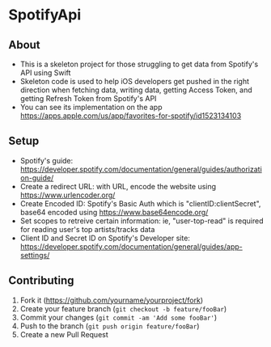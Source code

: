 # SpotifyApi

## About
- This is a skeleton project for those struggling to get data from Spotify's API using Swift
- Skeleton code is used to help iOS developers get pushed in the right direction when fetching data, writing data, getting Access Token, and getting Refresh Token from Spotify's API
- You can see its implementation on the app https://apps.apple.com/us/app/favorites-for-spotify/id1523134103

## Setup
- Spotify's guide: https://developer.spotify.com/documentation/general/guides/authorization-guide/
- Create a redirect URL: with URL, encode the website using https://www.urlencoder.org/
- Create Encoded ID: Spotify's Basic Auth which is "clientID:clientSecret", base64 encoded using https://www.base64encode.org/
- Set scopes to retreive certain information: ie, "user-top-read" is required for reading user's top artists/tracks data
- Client ID and Secret ID on Spotify's Developer site: https://developer.spotify.com/documentation/general/guides/app-settings/

## Contributing

1. Fork it (<https://github.com/yourname/yourproject/fork>)
2. Create your feature branch (`git checkout -b feature/fooBar`)
3. Commit your changes (`git commit -am 'Add some fooBar'`)
4. Push to the branch (`git push origin feature/fooBar`)
5. Create a new Pull Request
